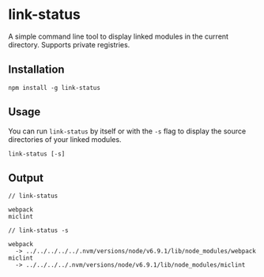 # link-status
A simple command line tool to display linked modules in the current directory. Supports private registries.

## Installation
```shell
npm install -g link-status
```

## Usage
You can run `link-status` by itself or with the `-s` flag to display the source directories of your linked modules.
```shell
link-status [-s]
```

## Output
```shell
// link-status

webpack
miclint
```

```shell
// link-status -s

webpack
  -> ../../../../../.nvm/versions/node/v6.9.1/lib/node_modules/webpack
miclint
  -> ../../../../.nvm/versions/node/v6.9.1/lib/node_modules/miclint
```
